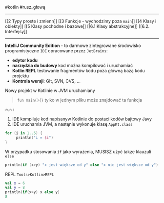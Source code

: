 #kotlin #rusz_głową 

---
[[2 Typy proste i zmienn]]
[[3 Funkcje - wychodzimy poza `main`]]
[[4 Klasy i obiekty]]
[[5 Klasy pochodne i bazowe]]
[[6.1 Klasy abstrakcyjne]]
[[6.2. Interfejsy]]


----------
**IntelliJ Community Edition** - to darmowe zintegrowane środowisko programistyczne `IDE` opracowane przez `JetBrains`:
- **edytor kodu**
- **narzędzia do budowy** kod można kompilować i uruchamiać
- **Kotlin REPL** testowanie fragmentów kodu poza główną bazą kodu projektu
- **Kontrola wersji**: GIt, SVN, CVS, ...

Nowy projekt w Kotlinie w JVM uruchamiany

> `fun main(){}` tylko w jednym pliku może znajdować ta funkcja

`run` :
1. IDE kompiluje kod napisanyw Kotlinie do postaci kodów bajtowy Javy
2. IDE uruchamia JVM, a nastęnie wykonuje klasę `AppKt.class`

```kotlin
for (i in 1..5) {  
     println("i = $i")  
}


```

W przypadku stosowania `if` jako wyrażenia, MUSISZ użyć także klauzuli `else`
```kotlin
println(if (x>y) "x jest większe od y" else "x nie jest większe od y")
```

REPL
`Tools>Kotlin>REPL`
```kotlin
val x = 6
val y = 8
println(if(x>y) x else y)
8
```











